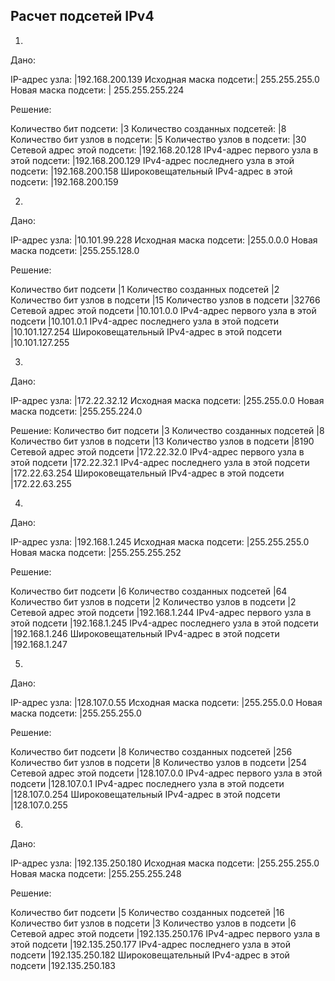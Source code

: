 ## Расчет подсетей IPv4 ##


1.

Дано:

IP-адрес узла:         |192.168.200.139 
Исходная маска подсети:| 255.255.255.0  
Новая маска подсети:   | 255.255.255.224


Решение:

Количество бит подсети: |3
Количество созданных подсетей: |8
Количество бит узлов в подсети: |5
Количество узлов в подсети: |30
Сетевой адрес этой подсети: |192.168.20.128
IPv4-адрес первого узла в этой подсети: |192.168.200.129
IPv4-адрес последнего узла в этой подсети: |192.168.200.158
Широковещательный IPv4-адрес в этой подсети: |192.168.200.159

2. 

Дано:

IP-адрес узла: |10.101.99.228
Исходная маска подсети: |255.0.0.0
Новая маска подсети: |255.255.128.0

Решение:

Количество бит подсети |1
Количество созданных подсетей |2
Количество бит узлов в подсети |15
Количество узлов в подсети |32766
Сетевой адрес этой подсети |10.101.0.0
IPv4-адрес первого узла в этой подсети |10.101.0.1
IPv4-адрес последнего узла в этой подсети |10.101.127.254
Широковещательный IPv4-адрес в этой подсети |10.101.127.255


3. 

Дано:

IP-адрес узла: |172.22.32.12
Исходная маска подсети: |255.255.0.0
Новая маска подсети: |255.255.224.0

Решение:
Количество бит подсети |3
Количество созданных подсетей |8
Количество бит узлов в подсети |13
Количество узлов в подсети |8190
Сетевой адрес этой подсети |172.22.32.0
IPv4-адрес первого узла в этой подсети |172.22.32.1
IPv4-адрес последнего узла в этой подсети |172.22.63.254
Широковещательный IPv4-адрес в этой подсети |172.22.63.255


4. 

Дано:

IP-адрес узла: |192.168.1.245
Исходная маска подсети: |255.255.255.0
Новая маска подсети: |255.255.255.252

Решение:

Количество бит подсети |6
Количество созданных подсетей |64
Количество бит узлов в подсети |2
Количество узлов в подсети |2
Сетевой адрес этой подсети |192.168.1.244
IPv4-адрес первого узла в этой подсети |192.168.1.245
IPv4-адрес последнего узла в этой подсети |192.168.1.246
Широковещательный IPv4-адрес в этой подсети |192.168.1.247


5. 

Дано:

IP-адрес узла: |128.107.0.55
Исходная маска подсети: |255.255.0.0
Новая маска подсети: |255.255.255.0

Решение:

Количество бит подсети |8
Количество созданных подсетей |256
Количество бит узлов в подсети |8
Количество узлов в подсети |254
Сетевой адрес этой подсети |128.107.0.0
IPv4-адрес первого узла в этой подсети |128.107.0.1
IPv4-адрес последнего узла в этой подсети |128.107.0.254
Широковещательный IPv4-адрес в этой подсети |128.107.0.255

6. 

Дано:

IP-адрес узла: |192.135.250.180
Исходная маска подсети: |255.255.255.0
Новая маска подсети: |255.255.255.248


Решение:

Количество бит подсети |5
Количество созданных подсетей |16
Количество бит узлов в подсети |3
Количество узлов в подсети |6
Сетевой адрес этой подсети |192.135.250.176
IPv4-адрес первого узла в этой подсети |192.135.250.177
IPv4-адрес последнего узла в этой подсети |192.135.250.182
Широковещательный IPv4-адрес в этой подсети |192.135.250.183
